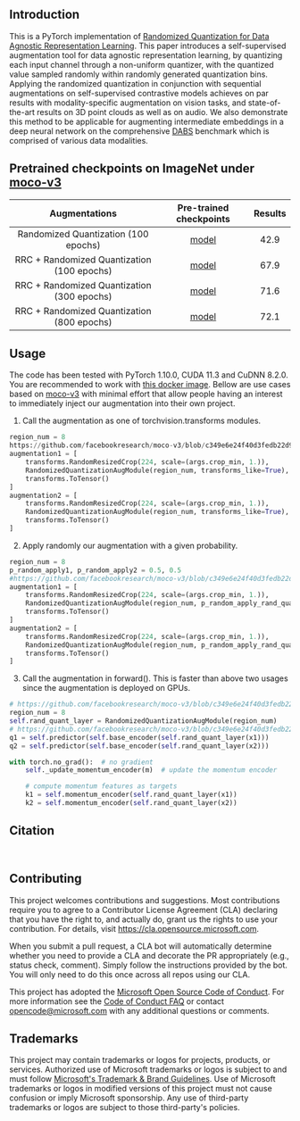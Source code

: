 ## Introduction
This is a PyTorch implementation of [Randomized Quantization for Data Agnostic Representation Learning](https://arxiv.org/).
This paper introduces a self-supervised augmentation tool for data agnostic representation learning, by quantizing each input channel through a non-uniform quantizer, with the quantized value
sampled randomly within randomly generated quantization bins.
Applying the randomized quantization in conjunction with sequential augmentations on self-supervised contrastive models achieves on par results with 
modality-specific augmentation on vision tasks, and state-of-the-art results on 3D point clouds as well as on audio.
We also demonstrate this method to be applicable for augmenting intermediate embeddings in a deep neural network on the comprehensive [DABS](https://arxiv.org/abs/2111.12062) benchmark which is
comprised of various data modalities.

## Pretrained checkpoints on ImageNet under [moco-v3](https://arxiv.org/abs/2104.02057)

| Augmentations |Pre-trained checkpoints|Results
 :-: | :-:| :-:
|Randomized Quantization (100 epochs) |[model](https://frontiers.blob.core.windows.net/pretraining/projects/whm_ckpt/random_quantize/randomized_quantization_100ep.pth.tar) |42.9
|RRC + Randomized Quantization (100 epochs)  |[model](https://frontiers.blob.core.windows.net/pretraining/projects/whm_ckpt/random_quantize/rrc_randomized_quantization_100ep.pth.tar) |67.9
|RRC + Randomized Quantization (300 epochs)  |[model](https://frontiers.blob.core.windows.net/pretraining/projects/whm_ckpt/random_quantize/rrc_randomized_quantization_300ep.pth.tar) |71.6
|RRC + Randomized Quantization (800 epochs)  |[model](https://frontiers.blob.core.windows.net/pretraining/projects/whm_ckpt/random_quantize/rrc_randomized_quantization_800ep.pth.tar) |72.1

## Usage
The code has been tested with PyTorch 1.10.0, CUDA 11.3 and CuDNN 8.2.0. 
You are recommended to work with [this docker image](https://hub.docker.com/layers/wuzhiron/pytorch/pytorch1.10.0-cuda11.3-cudnn8-singularity/images/sha256-3e0feccdb9a72cc93e520c35dcf08b928ca379234e4ed7fe7376f7eb53d1dd7a?context=explore).
Bellow are use cases based on [moco-v3](https://github.com/facebookresearch/moco-v3) with minimal effort that allow people having an interest to immediately inject our augmentation into their own project.

1. Call the augmentation as one of torchvision.transforms modules. 
```python
region_num = 8
https://github.com/facebookresearch/moco-v3/blob/c349e6e24f40d3fedb22d973f92defa4cedf37a7/main_moco.py#L262-L285
augmentation1 = [
    transforms.RandomResizedCrop(224, scale=(args.crop_min, 1.)),
    RandomizedQuantizationAugModule(region_num, transforms_like=True),
    transforms.ToTensor()
]
augmentation2 = [
    transforms.RandomResizedCrop(224, scale=(args.crop_min, 1.)),
    RandomizedQuantizationAugModule(region_num, transforms_like=True),
    transforms.ToTensor()
]
```
2. Apply randomly our augmentation with a given probability.
```python
region_num = 8
p_random_apply1, p_random_apply2 = 0.5, 0.5
#https://github.com/facebookresearch/moco-v3/blob/c349e6e24f40d3fedb22d973f92defa4cedf37a7/main_moco.py#L262
augmentation1 = [
    transforms.RandomResizedCrop(224, scale=(args.crop_min, 1.)),
    RandomizedQuantizationAugModule(region_num, p_random_apply_rand_quant=p_random_apply1),
    transforms.ToTensor()
]
augmentation2 = [
    transforms.RandomResizedCrop(224, scale=(args.crop_min, 1.)),
    RandomizedQuantizationAugModule(region_num, p_random_apply_rand_quant=p_random_apply2),
    transforms.ToTensor()
]
```
3. Call the augmentation in forward(). This is faster than above two usages since the augmentation is deployed on GPUs.
```python
# https://github.com/facebookresearch/moco-v3/blob/c349e6e24f40d3fedb22d973f92defa4cedf37a7/moco/builder.py#L35
region_num = 8
self.rand_quant_layer = RandomizedQuantizationAugModule(region_num)
# https://github.com/facebookresearch/moco-v3/blob/c349e6e24f40d3fedb22d973f92defa4cedf37a7/moco/builder.py#L86-L94
q1 = self.predictor(self.base_encoder(self.rand_quant_layer(x1)))
q2 = self.predictor(self.base_encoder(self.rand_quant_layer(x2)))

with torch.no_grad():  # no gradient
    self._update_momentum_encoder(m)  # update the momentum encoder

    # compute momentum features as targets
    k1 = self.momentum_encoder(self.rand_quant_layer(x1))
    k2 = self.momentum_encoder(self.rand_quant_layer(x2))
```

## Citation
```


```
## Contributing

This project welcomes contributions and suggestions.  Most contributions require you to agree to a
Contributor License Agreement (CLA) declaring that you have the right to, and actually do, grant us
the rights to use your contribution. For details, visit https://cla.opensource.microsoft.com.

When you submit a pull request, a CLA bot will automatically determine whether you need to provide
a CLA and decorate the PR appropriately (e.g., status check, comment). Simply follow the instructions
provided by the bot. You will only need to do this once across all repos using our CLA.

This project has adopted the [Microsoft Open Source Code of Conduct](https://opensource.microsoft.com/codeofconduct/).
For more information see the [Code of Conduct FAQ](https://opensource.microsoft.com/codeofconduct/faq/) or
contact [opencode@microsoft.com](mailto:opencode@microsoft.com) with any additional questions or comments.

## Trademarks

This project may contain trademarks or logos for projects, products, or services. Authorized use of Microsoft 
trademarks or logos is subject to and must follow 
[Microsoft's Trademark & Brand Guidelines](https://www.microsoft.com/en-us/legal/intellectualproperty/trademarks/usage/general).
Use of Microsoft trademarks or logos in modified versions of this project must not cause confusion or imply Microsoft sponsorship.
Any use of third-party trademarks or logos are subject to those third-party's policies.
